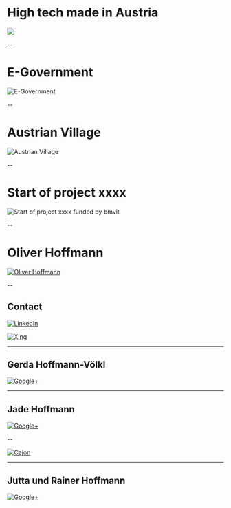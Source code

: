 # High tech made in Austria

 <img src="https://res.cloudinary.com/ontore/image/upload/v1540282979/High-Tech-Made-In-Austria.svg"/>
 
--

# E-Government

![E-Government](https://res.cloudinary.com/ontore/image/upload/v1540282979/E-Government.svg "E-Government")

--

# Austrian Village

![Austrian Village](https://res.cloudinary.com/ontore/image/upload/v1540284354/Austrian-Village.svg "Austrian Village")

--

# Start of project xxxx

![Start of project xxxx funded by bmvit](https://res.cloudinary.com/ontore/image/upload/v1540282978/Start-project-funded-by-bmvit.svg "Start of project xxxx funded by bmvit")

--

# Oliver Hoffmann

[![Oliver Hoffmann](http://res.cloudinary.com/ontore/image/upload/c_scale,fl_advanced_resize,w_800/v1490167322/IMG_20160906_160932_ozmwwn.jpg)](https://docs.google.com/presentation/d/e/2PACX-1vTQqJTtdIZ6UeVXMrBQHrFvPyioIIrN772I3bYn_KcWlqoglRtnrM90O6N_XYY2cSWA9YEVU1KZMvD0/pub?start=false&loop=false&delayms=60000)

--

## Contact

[![LinkedIn](https://content.linkedin.com/content/dam/brand/site/img/visual-guidelines.png)](http://at.linkedin.com/in/ontore)

[![Xing](http://www.baynado.de/blog/wp-content/uploads/2015/10/xing-logo-150x150.png)](http://www.xing.com/profile/Oliver_Hoffmann143)

---

## Gerda Hoffmann-Völkl

[![Google+](http://res.cloudinary.com/ontore/image/upload/v1456881702/2016-03-gerda_j1hobe.jpg)](https://plus.google.com/+GerdaHoffmannVoelkl)

---

## Jade Hoffmann

[![Google+](https://lh3.googleusercontent.com/dICWueNJE3yz-yGtvYd_7Pdfs6JtEiZgh0LrhF9cAnoxoI2Zi3U5jKfKnI26AeWPcmYmS1LYyx7IBg=w1920-h1080-rw-no)](https://plus.google.com/+JadeElisabethHoffmann)

--

[![Cajon](http://res.cloudinary.com/ontore/image/upload/c_scale,w_487/v1457555443/cajon1_idzxus.jpg)](https://docs.google.com/presentation/d/1oW3dir7gO2-SwVGQuGpp4A0spqrFc73yqezW-FoxGm4/pub?start=false&loop=false&delayms=60000)

---

## Jutta und Rainer Hoffmann

[![Google+](https://lh3.googleusercontent.com/-Okd8Vhh_T6E/Uk1_t-YSKYI/AAAAAAAABL8/A-4qEQzKGGA/s538-no/17+Aug+2004+022.jpg)](https://plus.google.com/+JuttaRainerHoffmann)
